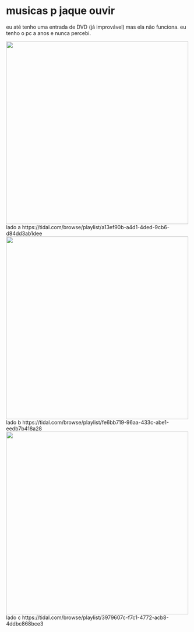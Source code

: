 # musicas p jaque ouvir

eu até tenho uma entrada de DVD (já improvável) mas ela não funciona. eu tenho o pc a anos e nunca percebi.

<img src="https://user-images.githubusercontent.com/67103901/184951326-45f182fd-35cc-4cba-a146-38262c8ba956.jpg" width="500" height="500" />
lado a
https://tidal.com/browse/playlist/a13ef90b-a4d1-4ded-9cb6-d84dd3ab1dee


<img src="https://user-images.githubusercontent.com/67103901/184951359-5e3d1019-1853-4890-b774-d4b6f60800dc.jpg" width="500" height="500" />
lado b
https://tidal.com/browse/playlist/fe6bb719-96aa-433c-abe1-eedb7b418a28



<img src="https://user-images.githubusercontent.com/67103901/184952716-25a2e252-1d82-47a5-a5ee-2d8c882318d4.jpg" width="500" height="500" />
lado c
https://tidal.com/browse/playlist/3979607c-f7c1-4772-acb8-4ddbc868bce3
